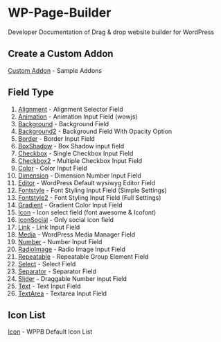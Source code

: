 # WP-Page-Builder
Developer Documentation of Drag &amp; drop website builder for WordPress

## Create a Custom Addon
[Custom Addon](https://github.com/themeum/WP-Page-Builder/blob/master/addons/Alignment.md) - Sample Addons


## Field Type
01. [Alignment](https://github.com/themeum/WP-Page-Builder/blob/master/fields/Alignment.md) - Alignment Selector Field
02. [Animation](https://github.com/themeum/WP-Page-Builder/blob/master/fields/Animation.md) - Animation Input Field (wowjs)
03. [Background](https://github.com/themeum/WP-Page-Builder/blob/master/fields/Background.md) - Background Field
04. [Background2](https://github.com/themeum/WP-Page-Builder/blob/master/fields/Background2.md) - Background Field With Opacity Option
05. [Border](https://github.com/themeum/WP-Page-Builder/blob/master/fields/Border.md) - Border Input Field
06. [BoxShadow](https://github.com/themeum/WP-Page-Builder/blob/master/fields/BoxShadow.md) - Box Shadow input field
07. [Checkbox](https://github.com/themeum/WP-Page-Builder/blob/master/fields/Checkbox.md) - Single Checkbox Input Field 
08. [Checkbox2](https://github.com/themeum/WP-Page-Builder/blob/master/fields/Checkbox2.md) - Multiple Checkbox Input Field
09. [Color](https://github.com/themeum/WP-Page-Builder/blob/master/fields/Color.md) - Color Input Field
10. [Dimension](https://github.com/themeum/WP-Page-Builder/blob/master/fields/Dimension.md) - Dimension Number Input Field 
11. [Editor](https://github.com/themeum/WP-Page-Builder/blob/master/fields/Editor.md) - WordPress Default wysiwyg Editor Field
12. [Fontstyle](https://github.com/themeum/WP-Page-Builder/blob/master/fields/Fontstyle.md) - Font Styling Input Field (Simple Settings)
13. [Fontstyle2](https://github.com/themeum/WP-Page-Builder/blob/master/fields/Fontstyle2.md) - Font Styling Input Field (Full Settings)
14. [Gradient](https://github.com/themeum/WP-Page-Builder/blob/master/fields/Gradient.md) - Gradient Color Input Field
15. [Icon](https://github.com/themeum/WP-Page-Builder/blob/master/fields/Icon.md) - Icon select field (font awesome & Icofont)
16. [IconSocial](https://github.com/themeum/WP-Page-Builder/blob/master/fields/IconSocial.md) - Only social icon field
17. [Link](https://github.com/themeum/WP-Page-Builder/blob/master/fields/Link.md) - Link Input Field
18. [Media](https://github.com/themeum/WP-Page-Builder/blob/master/fields/Media.md) - WordPress Media Manager Field
19. [Number](https://github.com/themeum/WP-Page-Builder/blob/master/fields/Number.md) - Number Input Field
20. [RadioImage](https://github.com/themeum/WP-Page-Builder/blob/master/fields/RadioImage.md) - Radio Image Input Field
21. [Repeatable](https://github.com/themeum/WP-Page-Builder/blob/master/fields/Repeatable.md) - Repeatable Group Element Field
22. [Select](https://github.com/themeum/WP-Page-Builder/blob/master/fields/Select.md) - Select Field
23. [Separator](https://github.com/themeum/WP-Page-Builder/blob/master/fields/Separator.md) - Separator Field
24. [Slider](https://github.com/themeum/WP-Page-Builder/blob/master/fields/Slider.md) - Draggable Number input Field
25. [Text](https://github.com/themeum/WP-Page-Builder/blob/master/fields/Text.md) - Text Input Field
26. [TextArea](https://github.com/themeum/WP-Page-Builder/blob/master/fields/TextArea.md) - Textarea Input Field


## Icon List
[Icon](https://builder.themeum.com/wppbicon/) - WPPB Default Icon List 
